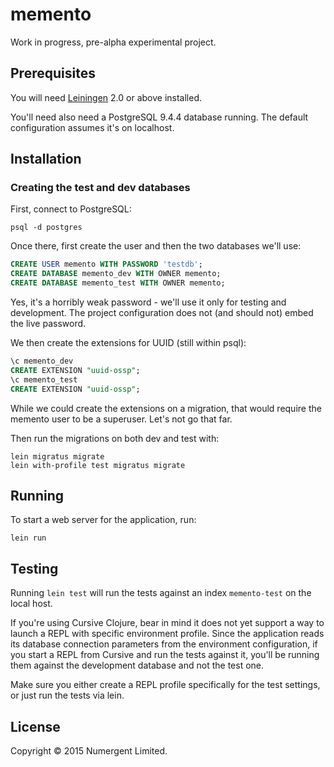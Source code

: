 # memento

Work in progress, pre-alpha experimental project.

## Prerequisites

You will need [Leiningen][1] 2.0 or above installed.

[1]: https://github.com/technomancy/leiningen

You'll need also need a PostgreSQL 9.4.4 database running. The default configuration assumes it's on localhost.


## Installation

### Creating the test and dev databases

First, connect to PostgreSQL:

```shell
psql -d postgres
```

Once there, first create the user and then the two databases we'll use:

```sql
CREATE USER memento WITH PASSWORD 'testdb';
CREATE DATABASE memento_dev WITH OWNER memento;
CREATE DATABASE memento_test WITH OWNER memento;
```

Yes, it's a horribly weak password - we'll use it only for testing and development.  The project configuration does not (and should not) embed the live password.

We then create the extensions for UUID (still within psql):

```sql
\c memento_dev
CREATE EXTENSION "uuid-ossp";
\c memento_test
CREATE EXTENSION "uuid-ossp";
```

While we could create the extensions on a migration, that would require the memento user to be a superuser. Let's not go that far.

Then run the migrations on both dev and test with:

```shell
lein migratus migrate
lein with-profile test migratus migrate
```


## Running

To start a web server for the application, run:

    lein run

## Testing

Running `lein test` will run the tests against an index `memento-test` on the local host.  

If you're using Cursive Clojure, bear in mind it does not yet support a way to launch a REPL with specific environment profile. Since the application reads its database connection parameters from the environment configuration, if you start a REPL from Cursive and run the tests against it, you'll be running them against the development database and not the test one.

Make sure you either create a REPL profile specifically for the test settings, or just run the tests via lein.

## License

Copyright © 2015 Numergent Limited.
